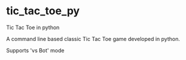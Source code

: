 # tic_tac_toe_py
Tic Tac Toe in python

A command line based classic Tic Tac Toe game developed in python.

Supports 'vs Bot' mode

